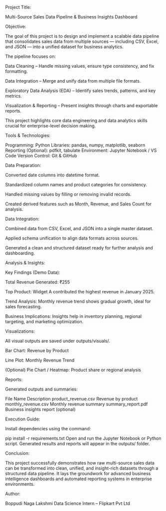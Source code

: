 Project Title:

Multi-Source Sales Data Pipeline & Business Insights Dashboard

Objective:

The goal of this project is to design and implement a scalable data pipeline that consolidates sales data from multiple sources — including CSV, Excel, and JSON — into a unified dataset for business analytics.

The pipeline focuses on:

Data Cleaning – Handle missing values, ensure type consistency, and fix formatting.

Data Integration – Merge and unify data from multiple file formats.

Exploratory Data Analysis (EDA) – Identify sales trends, patterns, and key metrics.

Visualization & Reporting – Present insights through charts and exportable reports.

This project highlights core data engineering and data analytics skills crucial for enterprise-level decision making.

Tools & Technologies:

Programming: Python
Libraries: pandas, numpy, matplotlib, seaborn
Reporting (Optional): pdfkit, tabulate
Environment: Jupyter Notebook / VS Code
Version Control: Git & GitHub

Data Preparation:

Converted date columns into datetime format.

Standardized column names and product categories for consistency.

Handled missing values by filling or removing invalid records.

Created derived features such as Month, Revenue, and Sales Count for analysis.

Data Integration:

Combined data from CSV, Excel, and JSON into a single master dataset.

Applied schema unification to align data formats across sources.

Generated a clean and structured dataset ready for further analysis and dashboarding.

Analysis & Insights:

Key Findings (Demo Data):

Total Revenue Generated: ₹255

Top Product: Widget A contributed the highest revenue in January 2025.

Trend Analysis: Monthly revenue trend shows gradual growth, ideal for sales forecasting.

Business Implications: Insights help in inventory planning, regional targeting, and marketing optimization.

Visualizations:

All visual outputs are saved under outputs/visuals/.

Bar Chart: Revenue by Product

Line Plot: Monthly Revenue Trend

(Optional) Pie Chart / Heatmap: Product share or regional analysis

Reports:

Generated outputs and summaries:

File Name	Description
product_revenue.csv	Revenue by product
monthly_revenue.csv	Monthly revenue summary
summary_report.pdf	Business insights report (optional)

Execution Guide:

Install dependencies using the command:

pip install -r requirements.txt
Open and run the Jupyter Notebook or Python script.
Generated results and reports will appear in the outputs/ folder.

Conclusion:

This project successfully demonstrates how raw multi-source sales data can be transformed into clean, unified, and insight-rich datasets through a structured data pipeline.
It lays the groundwork for advanced business intelligence dashboards and automated reporting systems in enterprise environments.

Author:

Boppudi Naga Lakshmi
Data Science Intern – Flipkart Pvt Ltd 

